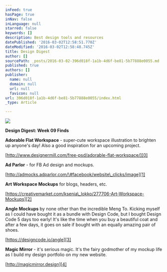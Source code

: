 ```yaml
---
inFeed: true
hasPage: true
inNav: false
inLanguage: null
starred: false
keywords: []
description: Best design tools and resources
datePublished: '2016-03-02T12:58:51.770Z'
dateModified: '2016-03-02T12:58:48.745Z'
title: Design Digest
author: []
sourcePath: _posts/2016-03-02-396d018f-1a1b-4d6f-be81-5b77888e0055.md
published: true
authors: []
publisher:
  name: null
  domain: null
  url: null
  favicon: null
url: 396d018f-1a1b-4d6f-be81-5b77888e0055/index.html
_type: Article

---
```

![](https://the-grid-user-content.s3-us-west-2.amazonaws.com/71544d02-beee-4447-bb99-7615e3739159.jpg)

**Design Digest: Week 09 Finds**

**Adorable Flat Workspace** - super-cute workspace illustration to brighten up anyone's day! Also a good inspiration for an upcoming project. 

[http://www.designermill.com/free-psd/adorable-flat-workspace/][0]

**Ad Parlor** - for FB Ad design and mockups. 

[http://admocks.adparlor.com/\#facebook/website\_clicks/image][1]

**Art Workspace Mockups** for blogs, headers, etc.

[https://creativemarket.com/ksenia\_lokko/277706-Art-Workspace-Mockups][2]

**Angle Mockups** by none other than the incredible Meng To.  Kicking myself as I could have bought it as a bundle with Design Code, but I bought Design Code 5 days too early! It's like the time when you buy a beautiful coat and after a few days, it goes on sale if bought with an equally amazing pair of shoes. 

[https://designcode.io/angle][3]

**Magic Mirror** - it's serious magic. It's the fairy godmother of my mockup life as I build my design portfolio on my new website.

[http://magicmirror.design][4]

[0]: http://www.designermill.com/free-psd/adorable-flat-workspace/
[1]: http://admocks.adparlor.com/#facebook/website_clicks/image
[2]: https://creativemarket.com/ksenia_lokko/277706-Art-Workspace-Mockups
[3]: https://designcode.io/angle
[4]: http://magicmirror.design/